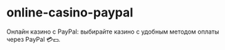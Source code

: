 # online-casino-paypal
Онлайн казино с PayPal: выбирайте казино с удобным методом оплаты через PayPal 💳💵.
